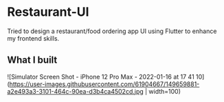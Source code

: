 # Restaurant-UI

Tried to design a restaurant/food ordering app UI using Flutter to enhance my frontend skills.

## What I built 

![Simulator Screen Shot - iPhone 12 Pro Max - 2022-01-16 at 17 41 10](https://user-images.githubusercontent.com/61904667/149659881-a2e493a3-3101-464c-90ea-d3b4ca4502cd.jpg | width=100)